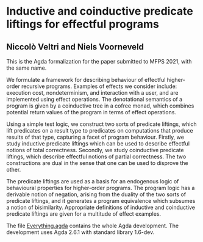 # Inductive and coinductive predicate liftings for effectful programs
## Niccolò Veltri and Niels Voorneveld

This is the Agda formalization for the paper submitted to MFPS 2021, with the same name.

We formulate a framework for describing behaviour of effectful higher-order recursive programs. Examples of effects we consider include: execution cost, nondeterminism, and interaction with a user, and are implemented using effect operations. The denotational semantics of a program is given by a coinductive tree in a cofree monad, which combines potential return values of the program in terms of effect operations. 
	
Using a simple test logic, we construct two sorts of predicate liftings, which lift predicates on a result type to predicates on computations that produce results of that type, capturing a facet of program behaviour. Firstly, we study inductive predicate liftings which can be used to describe effectful notions of total correctness. Secondly, we study coinductive predicate liftings, which describe effectful notions of partial correctness. The two constructions are dual in the sense that one can be used to disprove the other. 
	
The predicate liftings are used as a basis for an endogenous logic of behavioural properties for higher-order programs. The program logic has a derivable notion of negation, arising from the duality of the two sorts of predicate liftings, and it generates a program equivalence which subsumes a notion of bisimilarity. Appropriate definitions of inductive and coinductive predicate liftings are given for a multitude of effect examples.

The file [Everything.agda](https://github.com/niccoloveltri/ind-coind-pred-lifts/blob/main/Everything.agda) contains the whole Agda development.
The development uses Agda 2.6.1 with standard library 1.6-dev.
